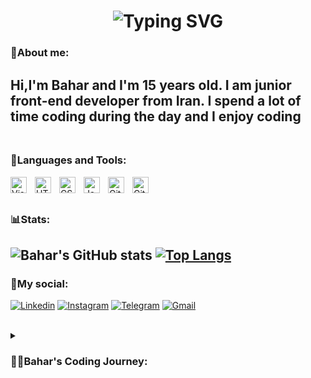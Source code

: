 <h1 align="center">
   <img src="https://readme-typing-svg.demolab.com?font=Fira+Code&weight=600&size=30&duration=2000&pause=1000&center=true&vCenter=true&width=435&lines=Hi+There%F0%9F%91%8B;Wellcome+To+My+GitHub" alt="Typing SVG" />
</h1>

### 👦About me:
  Hi,I'm Bahar and I'm 15 years old. I am junior front-end developer from Iran. I spend a lot of time coding during the day and I enjoy coding
  <br><br/>
---

### 👜Languages and Tools:
<img align="left" alt="Visual Studio Code" width="26px" src="https://cdn.jsdelivr.net/gh/devicons/devicon/icons/vscode/vscode-original.svg" style="padding-right:10px;" />
<img align="left" alt="HTML5" width="26px" src="https://cdn.jsdelivr.net/gh/devicons/devicon/icons/html5/html5-original.svg" style="padding-right:10px;" />
<img align="left" alt="CSS3" width="26px" src="https://cdn.jsdelivr.net/gh/devicons/devicon/icons/css3/css3-original.svg" style="padding-right:10px;" />
<img align="left" alt="JavaScript" width="26px" src="https://cdn.jsdelivr.net/gh/devicons/devicon/icons/javascript/javascript-original.svg" style="padding-right:10px;" />
<img align="left" alt="Git" width="26px" src="https://cdn.jsdelivr.net/gh/devicons/devicon/icons/git/git-original.svg" style="padding-right:10px;" />
<img align="left" alt="GitHub" width="26px" src="https://user-images.githubusercontent.com/3369400/139447912-e0f43f33-6d9f-45f8-be46-2df5bbc91289.png" style="padding-right:10px;" />
<br><br/>

### 📊Stats:
![Bahar's GitHub stats](https://github-readme-stats.vercel.app/api?username=bahareshghi2007&show_icons=true&theme=github_dark)
[![Top Langs](https://github-readme-stats.vercel.app/api/top-langs/?username=bahareshghi2007&layout=compact)](https://github.com/bahareshghi2007/github-readme-stats)
---
### 📱My social:
<div>

[![Linkedin](https://img.shields.io/badge/LinkedIn-0A66C2?logo=Linkedin&logoColor=white&style=for-the-badge)](https://www.linkedin.com/in/bahar-eshghi-97ba15244/)
[![Instagram](https://img.shields.io/badge/Instagram-E4405F?logo=Instagram&logoColor=white&style=for-the-badge)](https://instagram.com/bahar.esh86?igshid=YmMyMTA2M2Y=)
[![Telegram](https://img.shields.io/badge/Telegram-229ED9?logo=Telegram&logoColor=white&style=for-the-badge)](https://t.me/Bahar1386)
[![Gmail](https://img.shields.io/badge/Gmail-EA4335?logo=Gmail&logoColor=white&style=for-the-badge)](mailto:bahareshghi1386@gmail.com)
    
</div>
<br>

<details>
 <summary><h3>👨‍💻Bahar's Coding Journey:</h3></summary>
    Well, at first I didn't know anything about programming. When I was 12, my mom enrolled me in an online "Scratch" course and I learned about programming and loved it. After that course, unfortunately I gave up programming until about two years later, at the age of 14, I said to myself: Why did I give up programming?! So I decided to start again. I researched different languages ​​and then started learning HTML and CSS. Unfortunately, I did not choose the right course and it took me a lot of time! After about 4 months, I finished learning HTML and CSS and moved on to JS. After about 3 months, I finished the training and start learning  React and I am still learning.
    Because school takes a lot of my time I used to not be able to focus well on learning React, but I finally solved this problem and now I can get to my lessons and school well, and go well on the path of learning programming.
